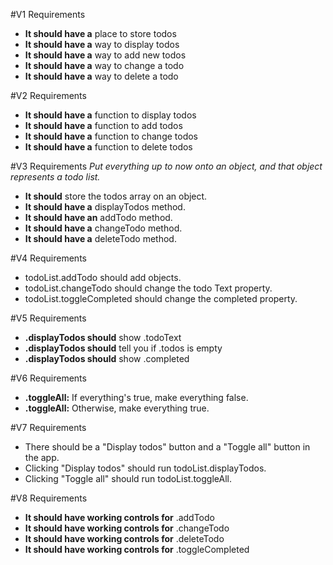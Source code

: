 #V1 Requirements
* **It should have a** place to store todos
* **It should have a** way to display todos
* **It should have a** way to add new todos
* **It should have a** way to change a todo
* **It should have a** way to delete a todo

#V2 Requirements
* **It should have a** function to display todos
* **It should have a** function to add todos
* **It should have a** function to change todos
* **It should have a** function to delete todos

#V3 Requirements
*Put everything up to now onto an object, and that object represents a todo list.*
* **It should** store the todos array on an object.
* **It should have a** displayTodos method.
* **It should have an** addTodo method.
* **It should have a** changeTodo method.
* **It should have a** deleteTodo method.

#V4 Requirements
* todoList.addTodo should add objects.
* todoList.changeTodo should change the todo Text property.
* todoList.toggleCompleted should change the completed property.

#V5 Requirements
* **.displayTodos should** show .todoText
* **.displayTodos should** tell you if .todos is empty
* **.displayTodos should** show .completed

#V6 Requirements
* **.toggleAll:** If everything's true, make everything false.
* **.toggleAll:** Otherwise, make everything true.

#V7 Requirements
* There should be a "Display todos" button and a "Toggle all" button in the app.
* Clicking "Display todos" should run todoList.displayTodos.
* Clicking "Toggle all" should run todoList.toggleAll.

#V8 Requirements
* **It should have working controls for** .addTodo
* **It should have working controls for** .changeTodo
* **It should have working controls for** .deleteTodo
* **It should have working controls for** .toggleCompleted
